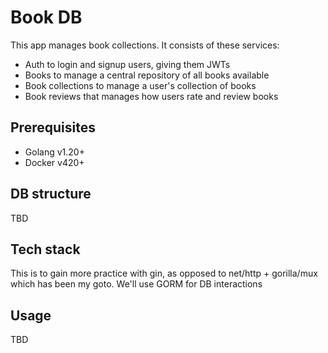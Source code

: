 # Book DB

This app manages book collections. It consists of these services:

- Auth to login and signup users, giving them JWTs
- Books to manage a central repository of all books available
- Book collections to manage a user's collection of books
- Book reviews that manages how users rate and review books

## Prerequisites

- Golang v1.20+
- Docker v420+

## DB structure

TBD

## Tech stack

This is to gain more practice with gin, as opposed to net/http + gorilla/mux which has been my goto. We'll use GORM for DB interactions

## Usage

TBD
